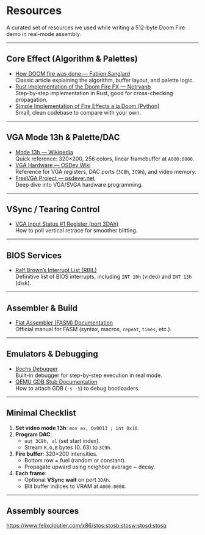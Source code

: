 # Resources

A curated set of resources ive used while writing a 512-byte Doom Fire demo in real-mode assembly.

---

## Core Effect (Algorithm & Palettes)
- [How DOOM fire was done — Fabien Sanglard](https://fabiensanglard.net/doom_fire_psx/)  
  Classic article explaining the algorithm, buffer layout, and palette logic.
- [Rust Implementation of the Doom Fire FX — Notryanb](https://notryanb.github.io/rust-doom-fire-fx.html)  
  Step-by-step implementation in Rust, good for cross-checking propagation.
- [Simple Implementation of Fire Effects a la Doom (Python)](https://github.com/wkrzemien/DoomFire)  
  Small, clean codebase to compare with your own.

---

## VGA Mode 13h & Palette/DAC
- [Mode 13h — Wikipedia](https://en.wikipedia.org/wiki/Mode_13h)  
  Quick reference: 320×200, 256 colors, linear framebuffer at `A000:0000`.
- [VGA Hardware — OSDev Wiki](https://wiki.osdev.org/VGA_Hardware)  
  Reference for VGA registers, DAC ports (`3C8h`, `3C9h`), and video memory.
- [FreeVGA Project — osdever.net](https://www.osdever.net/FreeVGA/home.htm)  
  Deep dive into VGA/SVGA hardware programming.

---

## VSync / Tearing Control
- [VGA Input Status #1 Register (port 3DAh)](https://wiki.osdev.org/VGA_Hardware#Input_Status_Registers)  
  How to poll vertical retrace for smoother blitting.

---

## BIOS Services
- [Ralf Brown’s Interrupt List (RBIL)](http://www.ctyme.com/rbrown.htm)  
  Definitive list of BIOS interrupts, including `INT 10h` (video) and `INT 13h` (disk).

---

## Assembler & Build
- [Flat Assembler (FASM) Documentation](https://flatassembler.net/docs.php)  
  Official manual for FASM (syntax, macros, `repeat`, `times`, etc.).

---

## Emulators & Debugging
- [Bochs Debugger](https://bochs.sourceforge.io/doc/docbook/user/internal-debugger.html)  
  Built-in debugger for step-by-step execution in real mode.
- [QEMU GDB Stub Documentation](https://wiki.qemu.org/Documentation/Networking#GDB)  
  How to attach GDB (`-s -S`) to debug bootloaders.

---

## Minimal Checklist
1. **Set video mode 13h**: `mov ax, 0x0013 ; int 0x10`.  
2. **Program DAC**:  
   - `out 3C8h, al` (set start index).  
   - Stream `R,G,B` bytes (0..63) to `3C9h`.  
3. **Fire buffer**: 320×200 intensities.  
   - Bottom row = fuel (random or constant).  
   - Propagate upward using neighbor average − decay.  
4. **Each frame**:  
   - Optional **VSync wait** on port `3DAh`.  
   - Blit buffer indices to VRAM at `A000:0000`.

---

## Assembly sources
https://www.felixcloutier.com/x86/stos:stosb:stosw:stosd:stosq
